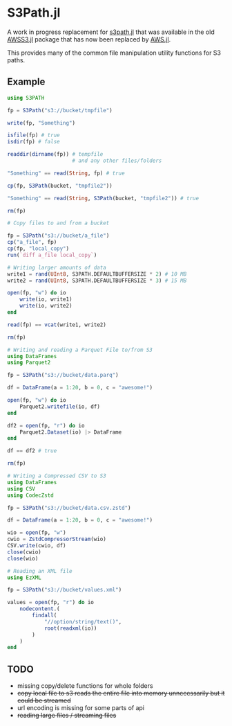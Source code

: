 # S3Path.jl

A work in progress replacement for
[s3path.jl](https://github.com/JuliaCloud/AWSS3.jl/blob/master/src/s3path.jl)
that was available in the old
[AWSS3.jl](https://github.com/JuliaCloud/AWSS3.jl/tree/master)
package that has now been replaced by
[AWS.jl](https://github.com/JuliaCloud/AWS.jl).

This provides many of the common file manipulation utility functions
for S3 paths.

## Example

```julia
using S3PATH

fp = S3Path("s3://bucket/tmpfile")

write(fp, "Something")

isfile(fp) # true
isdir(fp) # false

readdir(dirname(fp)) # tempfile
                     # and any other files/folders

"Something" == read(String, fp) # true

cp(fp, S3Path(bucket, "tmpfile2"))

"Something" == read(String, S3Path(bucket, "tmpfile2")) # true

rm(fp)

# Copy files to and from a bucket

fp = S3Path("s3://bucket/a_file")
cp("a_file", fp)
cp(fp, "local_copy")
run(`diff a_file local_copy`)

# Writing larger amounts of data
write1 = rand(UInt8, S3PATH.DEFAULTBUFFERSIZE * 2) # 10 MB
write2 = rand(UInt8, S3PATH.DEFAULTBUFFERSIZE * 3) # 15 MB

open(fp, "w") do io
    write(io, write1)
    write(io, write2)
end

read(fp) == vcat(write1, write2)

rm(fp)

# Writing and reading a Parquet File to/from S3
using DataFrames
using Parquet2

fp = S3Path("s3://bucket/data.parq")

df = DataFrame(a = 1:20, b = 0, c = "awesome!")

open(fp, "w") do io
    Parquet2.writefile(io, df)
end

df2 = open(fp, "r") do io
    Parquet2.Dataset(io) |> DataFrame
end

df == df2 # true

rm(fp)

# Writing a Compressed CSV to S3
using DataFrames
using CSV
using CodecZstd

fp = S3Path("s3://bucket/data.csv.zstd")

df = DataFrame(a = 1:20, b = 0, c = "awesome!")

wio = open(fp, "w")
cwio = ZstdCompressorStream(wio)
CSV.write(cwio, df)
close(cwio)
close(wio)

# Reading an XML file
using EzXML

fp = S3Path("s3://bucket/values.xml")

values = open(fp, "r") do io
    nodecontent.(
        findall(
            "//option/string/text()",
            root(readxml(io))
        )
    )
end
```

## TODO

- missing copy/delete functions for whole folders
- ~~copy local file to s3 reads the entire file into memory unnecessarily but it could be streamed~~
- url encoding is missing for some parts of api
- ~~reading large files / streaming files~~
